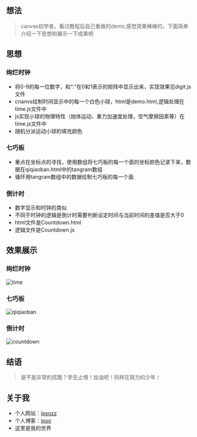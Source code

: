 ## 想法

>canvas初学者，看过教程后自己重做的demo,感觉效果棒棒的，下面简单介绍一下思想和展示一下成果吧

## 思想

### 绚烂时钟 ###

* 将0-9的每一位数字，和“:”在0和1表示的矩阵中显示出来，实现效果见digit.js文件
* cnanvs绘制时间显示中的每一个白色小球，html是demo.html,逻辑处理在time.js文件中
* js实现小球的物理特性（抛体运动、重力加速度处理，空气摩擦因素等）在time.js文件中
* 随机分派运动小球的填充颜色

### 七巧板 ###

* 重点在坐标点的寻找，使用数组将七巧板的每一个面的坐标颜色记录下来，数据在qiqiaoban.html中的tangram数组
* 循环用tangram数组中的数据绘制七巧板的每一个面

### 倒计时 ###

* 数字显示和时钟的类似
* 不同于时钟的逻辑是倒计时需要判断设定时间与当前时间的差值是否大于0
* html文件是Countdown.html
* 逻辑文件是Countdown.js

## 效果展示

### 绚烂时钟 ###

![time](http://www.gaogege.live/uploads/20190301/9706d82646e1c7f7235a66b4e102a4a6.png)

### 七巧板 ###

![qiqiaoban](../images/qiqiaoban.png)

### 倒计时 ###

![countdown](../images/countdown.png)

## 结语

>是不是非常的炫酷？学无止境！加油吧！同样在努力的少年！

## 关于我

* 个人网站：[ipsozz](http://www.gaogege.live)
* 个人博客：[ipso](http://www.ipso.live)
* 这里是我的世界
